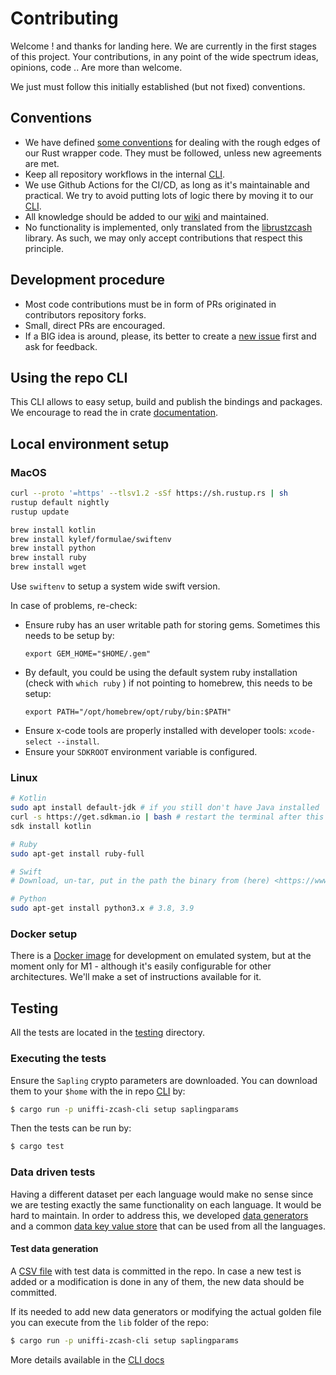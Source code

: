 # Contributing

Welcome ! and thanks for landing here. We are currently in the first stages of this project. Your contributions, in any point of the wide spectrum
ideas, opinions, code .. Are more than welcome.

We just must follow this initially established (but not fixed) conventions.

## <a href="conventions"></a> Conventions

* We have defined [some conventions](../../wiki/Bindings-source-code-conventions) for dealing with the rough edges of our Rust wrapper code. They must be followed,
  unless new agreements are met.
* Keep all repository workflows in the internal [CLI](./lib/uniffi-zcash-cli/README.md).
* We use Github Actions for the CI/CD, as long as it's maintainable and practical. We try to avoid putting lots of logic there by moving it to our  [CLI](./lib/uniffi-zcash-cli/README.md).
* All knowledge should be added to our [wiki](../../wiki) and maintained.
* No functionality is implemented, only translated from the [librustzcash](https://github.com/zcash/librustzcash) library. As such, we may only accept contributions that respect this principle.

## <a href="development-procedure"></a> Development procedure

* Most code contributions must be in form of PRs originated in contributors repository forks.
* Small, direct PRs are encouraged.
* If a BIG idea is around, please, its better to create a [new issue](../../issues/new) first and ask for feedback.

## <a href="repo-cli"></a> Using the repo CLI

This CLI allows to easy setup, build and publish the bindings and packages. We encourage to read the in crate [documentation](./lib/uniffi-zcash-cli/README.md).

## <a href="local-environment-setup"></a> Local environment setup

### <a href="local-environment-macos"></a> MacOS

```bash
curl --proto '=https' --tlsv1.2 -sSf https://sh.rustup.rs | sh
rustup default nightly
rustup update

brew install kotlin
brew install kylef/formulae/swiftenv
brew install python
brew install ruby
brew install wget
```

Use `swiftenv` to setup a system wide swift version.

In case of problems, re-check:

* Ensure ruby has an user writable path for storing gems. Sometimes this needs to be setup by:
  ```
  export GEM_HOME="$HOME/.gem"
  ```
* By default, you could be using the default system ruby installation (check with `which ruby` ) if not pointing to homebrew, this needs to be setup:
  ```
  export PATH="/opt/homebrew/opt/ruby/bin:$PATH"
  ```
* Ensure x-code tools are properly installed with developer tools: `xcode-select --install`.
* Ensure your `SDKROOT` environment variable is configured.

### <a href="local-environment-linux"></a> Linux

```bash
# Kotlin
sudo apt install default-jdk # if you still don't have Java installed
curl -s https://get.sdkman.io | bash # restart the terminal after this
sdk install kotlin

# Ruby
sudo apt-get install ruby-full

# Swift
# Download, un-tar, put in the path the binary from (here) <https://www.swift.org/download>.

# Python
sudo apt-get install python3.x # 3.8, 3.9
```

### <a href="local-environment-docker"></a> Docker setup

There is a [Docker image](./docker/Dockerfile) for development on emulated system, but at the moment only for M1 - although it's easily configurable for other architectures. We'll make a set of instructions available for it.

## <a href="testing"></a> Testing

All the tests are located in the [testing](./lib/uniffi-zcash/tests/) directory. 

### <a href="executing-tests"></a> Executing the tests

Ensure the `Sapling` crypto parameters are downloaded. You can download them
to your `$home` with the in repo [CLI](./lib/uniffi-zcash-cli/README.md) by:

```bash
$ cargo run -p uniffi-zcash-cli setup saplingparams
```

Then the tests can be run by:

```bash
$ cargo test
```

### <a href="data-driven-tests"></a> Data driven tests

Having a different dataset per each language would make no sense since we are testing exactly the same functionality on each language. It would be hard to maintain. In order to address this, we developed [data generators](./lib/uniffi-zcash-test/src/test_data/) and a common [data key value store](./lib/uniffi-zcash-test/src/test_support.rs) that can be used from all the languages.

#### <a href="test-data-generation"></a> Test data generation

A [CSV file](./lib/uniffi-zcash/tests/test_data.csv) with test data is committed in the repo. In case a new test is added or a modification is done in any of them, the new data should be committed.

If its needed to add new data generators or modifying the actual golden file you can execute from the `lib` folder of the repo:

```bash
$ cargo run -p uniffi-zcash-cli setup saplingparams
```

More details available in the [CLI docs](./lib/uniffi-zcash-cli/README.md)